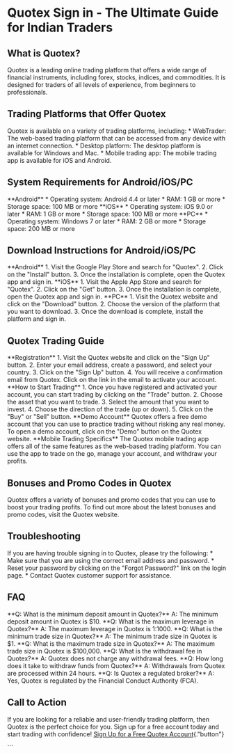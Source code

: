 # Quotex Sign in - The Ultimate Guide for Indian Traders

## What is Quotex?

Quotex is a leading online trading platform that offers a wide range of
financial instruments, including forex, stocks, indices, and
commodities. It is designed for traders of all levels of experience,
from beginners to professionals.

## Trading Platforms that Offer Quotex

Quotex is available on a variety of trading platforms, including: \*
WebTrader: The web-based trading platform that can be accessed from any
device with an internet connection. \* Desktop platform: The desktop
platform is available for Windows and Mac. \* Mobile trading app: The
mobile trading app is available for iOS and Android.

## System Requirements for Android/iOS/PC

\*\*Android\*\* \* Operating system: Android 4.4 or later \* RAM: 1 GB
or more \* Storage space: 100 MB or more \*\*iOS\*\* \* Operating
system: iOS 9.0 or later \* RAM: 1 GB or more \* Storage space: 100 MB
or more \*\*PC\*\* \* Operating system: Windows 7 or later \* RAM: 2 GB
or more \* Storage space: 200 MB or more

## Download Instructions for Android/iOS/PC

\*\*Android\*\* 1. Visit the Google Play Store and search for
"Quotex". 2. Click on the "Install" button. 3. Once the
installation is complete, open the Quotex app and sign in.
\*\*iOS\*\* 1. Visit the Apple App Store and search for "Quotex".
2. Click on the "Get" button. 3. Once the installation is
complete, open the Quotex app and sign in. \*\*PC\*\* 1. Visit the
Quotex website and click on the "Download" button. 2. Choose the
version of the platform that you want to download. 3. Once the download
is complete, install the platform and sign in.

## Quotex Trading Guide

\*\*Registration\*\* 1. Visit the Quotex website and click on the
"Sign Up" button. 2. Enter your email address, create a password,
and select your country. 3. Click on the "Sign Up" button. 4. You
will receive a confirmation email from Quotex. Click on the link in the
email to activate your account. \*\*How to Start Trading\*\* 1. Once you
have registered and activated your account, you can start trading by
clicking on the "Trade" button. 2. Choose the asset that you want
to trade. 3. Select the amount that you want to invest. 4. Choose the
direction of the trade (up or down). 5. Click on the "Buy" or
"Sell" button. \*\*Demo Account\*\* Quotex offers a free demo
account that you can use to practice trading without risking any real
money. To open a demo account, click on the "Demo" button on the
Quotex website. \*\*Mobile Trading Specifics\*\* The Quotex mobile
trading app offers all of the same features as the web-based trading
platform. You can use the app to trade on the go, manage your account,
and withdraw your profits.

## Bonuses and Promo Codes in Quotex

Quotex offers a variety of bonuses and promo codes that you can use to
boost your trading profits. To find out more about the latest bonuses
and promo codes, visit the Quotex website.

## Troubleshooting

If you are having trouble signing in to Quotex, please try the
following: \* Make sure that you are using the correct email address and
password. \* Reset your password by clicking on the "Forgot
Password?" link on the login page. \* Contact Quotex customer support
for assistance.

## FAQ

\*\*Q: What is the minimum deposit amount in Quotex?\*\* A: The minimum
deposit amount in Quotex is \$10. \*\*Q: What is the maximum leverage in
Quotex?\*\* A: The maximum leverage in Quotex is 1:1000. \*\*Q: What is
the minimum trade size in Quotex?\*\* A: The minimum trade size in
Quotex is \$1. \*\*Q: What is the maximum trade size in Quotex?\*\* A:
The maximum trade size in Quotex is \$100,000. \*\*Q: What is the
withdrawal fee in Quotex?\*\* A: Quotex does not charge any withdrawal
fees. \*\*Q: How long does it take to withdraw funds from Quotex?\*\* A:
Withdrawals from Quotex are processed within 24 hours. \*\*Q: Is Quotex
a regulated broker?\*\* A: Yes, Quotex is regulated by the Financial
Conduct Authority (FCA).

## Call to Action

If you are looking for a reliable and user-friendly trading platform,
then Quotex is the perfect choice for you. Sign up for a free account
today and start trading with confidence! [Sign Up for a Free Quotex
Account](\%22https://traff.sbs/brokerqxsignup\%22){."button"}

\`\`\`

